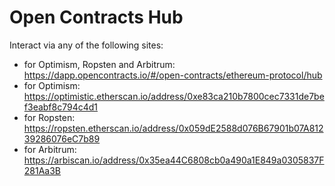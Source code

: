 # Open Contracts Hub

Interact via any of the following sites:
- for Optimism, Ropsten and Arbitrum: https://dapp.opencontracts.io/#/open-contracts/ethereum-protocol/hub
- for Optimism: https://optimistic.etherscan.io/address/0xe83ca210b7800cec7331de7bef3eabf8c794c4d1
- for Ropsten: https://ropsten.etherscan.io/address/0x059dE2588d076B67901b07A81239286076eC7b89
- for Arbitrum: https://arbiscan.io/address/0x35ea44C6808cb0a490a1E849a0305837F281Aa3B
